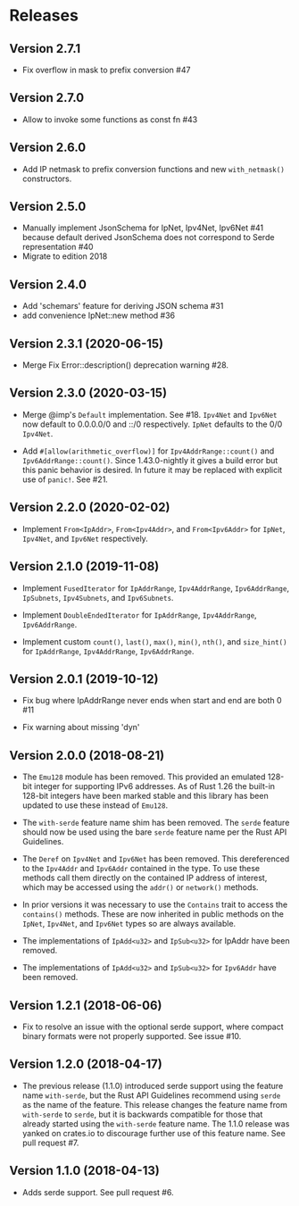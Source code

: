 # Releases

## Version 2.7.1

* Fix overflow in mask to prefix conversion #47

## Version 2.7.0

* Allow to invoke some functions as const fn #43 

## Version 2.6.0

* Add IP netmask to prefix conversion functions and new `with_netmask()` constructors.

## Version 2.5.0

* Manually implement JsonSchema for IpNet, Ipv4Net, Ipv6Net #41 because default derived JsonSchema does not correspond to Serde representation #40
* Migrate to edition 2018

## Version 2.4.0

* Add 'schemars' feature for deriving JSON schema #31 
* add convenience IpNet::new method #36 

## Version 2.3.1 (2020-06-15)

* Merge Fix Error::description() deprecation warning #28.

## Version 2.3.0 (2020-03-15)

* Merge @imp's `Default` implementation. See #18. `Ipv4Net` and `Ipv6Net` now default to 0.0.0.0/0 and ::/0 respectively. `IpNet` defaults to the 0/0 `Ipv4Net`.

* Add `#[allow(arithmetic_overflow)]` for `Ipv4AddrRange::count()` and `Ipv6AddrRange::count()`. Since 1.43.0-nightly it gives a build error but this panic behavior is desired. In future it may be replaced with explicit use of `panic!`. See #21.

## Version 2.2.0 (2020-02-02)

* Implement `From<IpAddr>`, `From<Ipv4Addr>`, and `From<Ipv6Addr>` for `IpNet`, `Ipv4Net`, and `Ipv6Net` respectively.

## Version 2.1.0 (2019-11-08)

* Implement `FusedIterator` for `IpAddrRange`, `Ipv4AddrRange`, `Ipv6AddrRange`, `IpSubnets`, `Ipv4Subnets`, and `Ipv6Subnets`.

* Implement `DoubleEndedIterator` for `IpAddrRange`, `Ipv4AddrRange`, `Ipv6AddrRange`.

* Implement custom `count()`, `last()`, `max()`, `min()`, `nth()`, and `size_hint()` for `IpAddrRange`, `Ipv4AddrRange`, `Ipv6AddrRange`.

## Version 2.0.1 (2019-10-12)

* Fix bug where IpAddrRange never ends when start and end are both 0 #11

* Fix warning about missing 'dyn'

## Version 2.0.0 (2018-08-21)

* The `Emu128` module has been removed. This provided an emulated 128-bit integer for supporting IPv6 addresses. As of Rust 1.26 the built-in 128-bit integers have been marked stable and this library has been updated to use these instead of `Emu128`.

* The `with-serde` feature name shim has been removed. The `serde` feature should now be used using the bare `serde` feature name per the Rust API Guidelines.

* The `Deref` on `Ipv4Net` and `Ipv6Net` has been removed. This dereferenced to the `Ipv4Addr` and `Ipv6Addr` contained in the type. To use these methods call them directly on the contained IP address of interest, which may be accessed using the `addr()` or `network()` methods.

* In prior versions it was necessary to use the `Contains` trait to access the `contains()` methods. These are now inherited in public methods on the `IpNet`, `Ipv4Net`, and `Ipv6Net` types so are always available.

* The implementations of `IpAdd<u32>` and `IpSub<u32>` for IpAddr have been removed.

* The implementations of `IpAdd<u32>` and `IpSub<u32>` for `Ipv6Addr` have been removed.

## Version 1.2.1 (2018-06-06)

* Fix to resolve an issue with the optional serde support, where compact binary formats were not properly supported. See issue #10.

## Version 1.2.0 (2018-04-17)

* The previous release (1.1.0) introduced serde support using the feature name `with-serde`, but the Rust API Guidelines recommend using `serde` as the name of the feature. This release changes the feature name from `with-serde` to `serde`, but it is backwards compatible for those that already started using the `with-serde` feature name. The 1.1.0 release was yanked on crates.io to discourage further use of this feature name. See pull request #7.

## Version 1.1.0 (2018-04-13)

* Adds serde support. See pull request #6.
